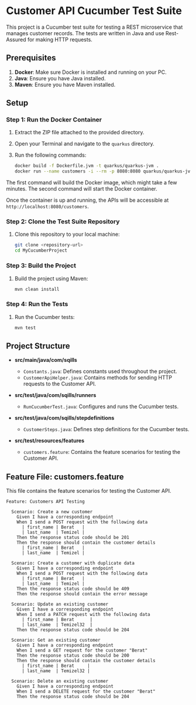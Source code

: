 # Customer API Cucumber Test Suite

This project is a Cucumber test suite for testing a REST microservice that manages customer records. 
The tests are written in Java and use Rest-Assured for making HTTP requests. 

## Prerequisites

1. **Docker**: Make sure Docker is installed and running on your PC.
2. **Java**: Ensure you have Java installed.
3. **Maven**: Ensure you have Maven installed.

## Setup

### Step 1: Run the Docker Container

1. Extract the ZIP file attached to the provided directory.
2. Open your Terminal and navigate to the `quarkus` directory.
3. Run the following commands:

    ```bash
    docker build -f Dockerfile.jvm -t quarkus/quarkus-jvm .
    docker run --name customers -i --rm -p 8080:8080 quarkus/quarkus-jvm
    ```

The first command will build the Docker image, which might take a few minutes. The second command will start the Docker container.

Once the container is up and running, the APIs will be accessible at `http://localhost:8080/customers`.

### Step 2: Clone the Test Suite Repository

1. Clone this repository to your local machine:

    ```bash
    git clone <repository-url>
    cd MyCucumberProject
    ```

### Step 3: Build the Project

1. Build the project using Maven:

    ```bash
    mvn clean install
    ```

### Step 4: Run the Tests

1. Run the Cucumber tests:

    ```bash
    mvn test
    ```

## Project Structure

- **src/main/java/com/sqills**
  - `Constants.java`: Defines constants used throughout the project.
  - `CustomerApiHelper.java`: Contains methods for sending HTTP requests to the Customer API.

- **src/test/java/com/sqills/runners**
  - `RunCucumberTest.java`: Configures and runs the Cucumber tests.

- **src/test/java/com/sqills/stepdefinitions**
  - `CustomerSteps.java`: Defines step definitions for the Cucumber tests.

- **src/test/resources/features**
  - `customers.feature`: Contains the feature scenarios for testing the Customer API.

## Feature File: customers.feature

This file contains the feature scenarios for testing the Customer API.

```gherkin
Feature: Customers API Testing

  Scenario: Create a new customer
    Given I have a corresponding endpoint
    When I send a POST request with the following data
      | first_name | Berat   |
      | last_name  | Temizel |
    Then the response status code should be 201
    Then the response should contain the customer details
      | first_name | Berat   |
      | last_name  | Temizel |

  Scenario: Create a customer with duplicate data
    Given I have a corresponding endpoint
    When I send a POST request with the following data
      | first_name | Berat   |
      | last_name  | Temizel |
    Then the response status code should be 409
    Then the response should contain the error message

  Scenario: Update an existing customer
    Given I have a corresponding endpoint
    When I send a PATCH request with the following data
      | first_name | Berat      |
      | last_name  | Temizel32  |
    Then the response status code should be 204

  Scenario: Get an existing customer
    Given I have a corresponding endpoint
    When I send a GET request for the customer "Berat"
    Then the response status code should be 200
    Then the response should contain the customer details
      | first_name | Berat     |
      | last_name  | Temizel32 |

  Scenario: Delete an existing customer
    Given I have a corresponding endpoint
    When I send a DELETE request for the customer "Berat"
    Then the response status code should be 204
